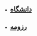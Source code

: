 - ## [دانشگاه](https://github.com/mhimhdi3/PNU_3993_AR)
- ## [رزومه](https://mhimhdi3.github.io/Resume1/index.html)
